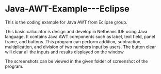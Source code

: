 # Java-AWT-Example---Eclipse
This is the coding example for Java AWT from Eclipse group. 


This basic calculator is design and develop in Netbeans IDE using Java language. It contains Java AWT components such as label, text field, panel frame, and buttons. This program can perform addition, subtraction, multiplication, and division of two numbers input by users. The button clear will clear all the inputs and results displayed on the window. 

The screenshots can be viewed in the given folder of screenshot of the program. 
